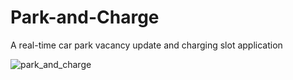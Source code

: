 # Park-and-Charge

A real-time car park vacancy update and charging slot application

![park_and_charge](https://user-images.githubusercontent.com/80626616/203582642-61c07785-f942-43e3-b753-33c90c470f1b.gif)
